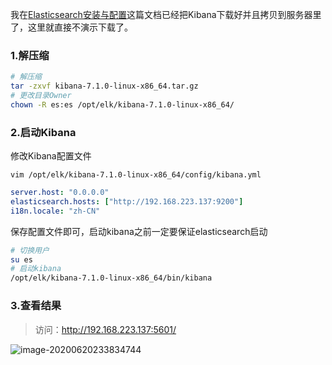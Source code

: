我在[Elasticsearch安装与配置](article/环境安装/Elasticsearch安装与配置.md)这篇文档已经把Kibana下载好并且拷贝到服务器里了，这里就直接不演示下载了。

### 1.解压缩

```bash
# 解压缩
tar -zxvf kibana-7.1.0-linux-x86_64.tar.gz
# 更改目录Owner
chown -R es:es /opt/elk/kibana-7.1.0-linux-x86_64/
```

### 2.启动Kibana

修改Kibana配置文件

`vim /opt/elk/kibana-7.1.0-linux-x86_64/config/kibana.yml`

```yaml
server.host: "0.0.0.0"
elasticsearch.hosts: ["http://192.168.223.137:9200"]
i18n.locale: "zh-CN"
```

保存配置文件即可，启动kibana之前一定要保证elasticsearch启动

```bash
# 切换用户
su es
# 启动kibana
/opt/elk/kibana-7.1.0-linux-x86_64/bin/kibana
```

### 3.查看结果

> 访问：http://192.168.223.137:5601/

![image-20200620233834744](https://cxhello.oss-cn-beijing.aliyuncs.com/image/image-20200620233834744.png)